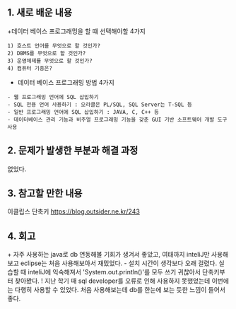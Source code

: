## 1. 새로 배운 내용
+데이터 베이스 프로그래밍을 할 떄 선택해야할 4가지
~~~
1) 호스트 언어를 무엇으로 할 것인가? 
2) DBMS를 무엇으로 할 것인가?
3) 운영체제를 무엇으로 할 것인가? 
4) 컴퓨터 기종은? 
~~~

+ 데이터 베이스 프로그래밍 방법 4가지
~~~
- 웹 프로그래밍 언어에 SQL 삽입하기
- SQL 전용 언어 사용하기 : 오라클은 PL/SQL, SQL Server는 T-SQL 등
- 일반 프로그래밍 언어에 SQL 삽입하기 : JAVA, C, C++ 등
- 데이터베이스 관리 기능과 비주얼 프로그래밍 기능을 갖춘 GUI 기반 소프트웨어 개발 도구 사용
~~~

## 2. 문제가 발생한 부분과 해결 과정
없었다.

## 3. 참고할 만한 내용
이클립스 단축키 https://blog.outsider.ne.kr/243

## 4. 회고
\+  자주 사용하는 java로 db 연동해볼 기회가 생겨서 좋았고, 여태까지 inteliJ만 사용해보고 eclipse는 처음 사용해보아서 재밌었다. 
\- 설치 시간이 생각보다 오래 걸렸다. 실습할 때 inteliJ에 익숙해져서 'System.out.println()'를 모두 쓰기 귀찮아서 단축키부터 찾아봤다. 
\! 지난 학기 때 sql developer를 오류로 인해 사용하지 못했었는데 이번에는 다행히 사용할 수 있었다. 
처음 사용해보는데 db를 한눈에 보는 듯한 느낌이 들어서 좋다.
